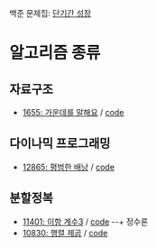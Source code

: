 백준 문제집: [단기간 성장](https://www.acmicpc.net/workbook/view/4349)
# 알고리즘 종류
## 자료구조
- [1655: 가운데를 말해요](https://www.acmicpc.net/problem/1655) / [code](https://github.com/catssci/TIL/blob/main/CodingTest/%EB%AC%B8%EC%A0%9C%EC%A7%91%20%EB%8B%A8%EA%B8%B0%EA%B0%84%20%EC%84%B1%EC%9E%A5/1655.ipynb)
## 다이나믹 프로그래밍
- [12865: 평범한 배낭](https://www.acmicpc.net/problem/12865) / [code](https://github.com/catssci/TIL/blob/main/CodingTest/%EB%AC%B8%EC%A0%9C%EC%A7%91%20%EB%8B%A8%EA%B8%B0%EA%B0%84%20%EC%84%B1%EC%9E%A5/12865.ipynb)
## 분할정복
- [11401: 이항 계수3](https://www.acmicpc.net/problem/11401) / [code](https://github.com/catssci/TIL/blob/main/CodingTest/%EB%AC%B8%EC%A0%9C%EC%A7%91%20%EB%8B%A8%EA%B8%B0%EA%B0%84%20%EC%84%B1%EC%9E%A5/11401.ipynb) --+ 정수론
- [10830: 행렬 제곱](https://www.acmicpc.net/problem/10830) / [code](https://github.com/catssci/TIL/blob/main/CodingTest/%EB%AC%B8%EC%A0%9C%EC%A7%91%20%EB%8B%A8%EA%B8%B0%EA%B0%84%20%EC%84%B1%EC%9E%A5/10830.ipynb)
